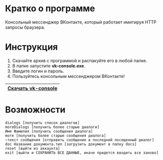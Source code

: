 # Кратко о программе
Консольный мессенджер ВКонтакте, который работает имитируя HTTP запросы браузера.
# Инструкция
1. Скачайте архив с программой и распакуйте его в любой папке.
2. В папке запустите **vk-console.exe**.
3. Введите логин и пароль.
4. Пользуйтесь консольным мессенджером ВКонтакте!

| [Скачать vk-console](https://github.com/nayutalienx/vk-console-not-api/releases/download/0.0/Release.rar) |
| ------------- |

# Возможности

    dialogs [получить список диалогов]
    moreDialogs [получить более старые диалоги]
    Имя Фамилия [получить сообщения диалога]
    more [получить более старые сообщения диалога]
    ~текст сообщения [отправить сообщение в последний посещенный диалог]
    doc Название документа.тип [загрузить документ в папку docs]
    reset [выйти из аккаунта]
    exit [выйти и СОХРАНИТЬ ВСЕ ДАННЫЕ, иначе придется вводить все заново]

